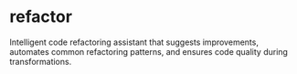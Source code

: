 # refactor

Intelligent code refactoring assistant that suggests improvements, automates common refactoring patterns, and ensures code quality during transformations.
